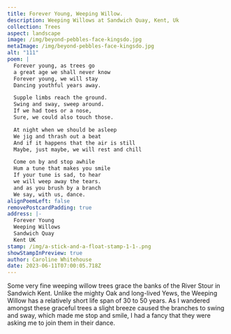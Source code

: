```yaml
---
title: Forever Young, Weeping Willow.
description: Weeping Willows at Sandwich Quay, Kent, Uk
collection: Trees
aspect: landscape
image: /img/beyond-pebbles-face-kingsdo.jpg
metaImage: /img/beyond-pebbles-face-kingsdo.jpg
alt: "111"
poem: |
  Forever young, as trees go
  a great age we shall never know
  Forever young, we will stay
  Dancing youthful years away.

  Supple limbs reach the ground.
  Swing and sway, sweep around.
  If we had toes or a nose,
  Sure, we could also touch those.

  At night when we should be asleep
  We jig and thrash out a beat
  And if it happens that the air is still
  Maybe, just maybe, we will rest and chill

  Come on by and stop awhile
  Hum a tune that makes you smile
  If your tune is sad, to hear
  we will weep away the tears.
  and as you brush by a branch
  We say, with us, dance.
alignPoemLeft: false
removePostcardPadding: true
address: |-
  Forever Young 
  Weeping Willows
  Sandwich Quay
  Kent UK
stamp: /img/a-stick-and-a-float-stamp-1-1-.png
showStampInPreview: true
author: Caroline Whitehouse
date: 2023-06-11T07:00:05.718Z
---
```

Some very fine weeping willow trees grace the banks of the River Stour in Sandwich Kent. Unlike the mighty Oak and long-lived Yews, the Weeping Willow has a relatively short life span of 30 to 50 years. As I wandered amongst these graceful trees a slight breeze caused the branches to swing and sway, which made me stop and smile, I had a fancy that they were asking me to join them in their dance.